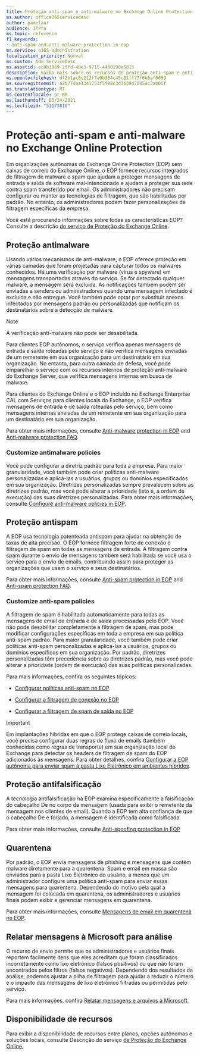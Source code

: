 ```yaml
---
title: Proteção anti-spam e anti-malware no Exchange Online Protection
ms.author: office365servicedesc
author: pamelaar
audience: ITPro
ms.topic: reference
f1_keywords:
- anti-spam-and-anti-malware-protection-in-eop
ms.service: o365-administration
localization_priority: Normal
ms.custom: Adm_ServiceDesc
ms.assetid: ec8b3969-2ffd-40e3-9715-4480190e5815
description: Saiba mais sobre os recursos de proteção anti-spam e anti-malware que estão disponíveis em organizações autônomas do Exchange Online Protection (EOP) sem caixas de correio do Exchange Online.
ms.openlocfilehash: df2b1ac8c212f7a9b384c45c01ff77f6b6af6059
ms.sourcegitcommit: a2b77dae1341753f5f98c3d3b39d70454c3ab05f
ms.translationtype: MT
ms.contentlocale: pt-BR
ms.lasthandoff: 03/24/2021
ms.locfileid: "51173816"
---
```

# <a name="anti-spam-and-anti-malware-protection-in-exchange-online-protection"></a>Proteção anti-spam e anti-malware no Exchange Online Protection

Em organizações autônomas do Exchange Online Protection (EOP) sem caixas de correio do Exchange Online, o EOP fornece recursos integrados de filtragem de malware e spam que ajudam a proteger mensagens de entrada e saída de software mal-intencionado e ajudam a proteger sua rede contra spam transferido por email. Os administradores não precisam configurar ou manter as tecnologias de filtragem, que são habilitadas por padrão. No entanto, os administradores podem fazer personalizações de filtragem específicas da empresa.

Você está procurando informações sobre todas as características EOP? Consulte a descrição [do serviço de Proteção do Exchange Online](exchange-online-protection-service-description.md).

## <a name="anti-malware-protection"></a>Proteção antimalware

Usando vários mecanismos de anti-malware, o EOP oferece proteção em várias camadas que foram projetadas para capturar todos os malwares conhecidos. Há uma verificação por malware (vírus e spyware) em mensagens transportadas através do serviço. Se for detectado qualquer malware, a mensagem será excluída. As notificações também podem ser enviadas a senders ou administradores quando uma mensagem infectado é excluída e não entregue. Você também pode optar por substituir anexos infectados por mensagens padrão ou personalizadas que notificam os destinatários sobre a detecção de malware.

> [!NOTE] 
> A verificação anti-malware não pode ser desabilitada.

Para clientes EOP autônomos, o serviço verifica apenas mensagens de entrada e saída roteadas pelo serviço e não verifica mensagens enviadas de um remetente em sua organização para um destinatário em sua organização. No entanto, para outra camada de defesa, você pode emparelhar o serviço com os recursos internos de proteção anti-malware do Exchange Server, que verifica mensagens internas em busca de malware.

Para clientes do Exchange Online e o EOP incluído no Exchange Enterprise CAL com Serviços para clientes locais do Exchange, o EOP verifica mensagens de entrada e de saída roteadas pelo serviço, bem como mensagens internas enviadas de um remetente em sua organização para um destinatário em sua organização.

Para obter mais informações, consulte [Anti-malware protection in EOP](/microsoft-365/security/office-365-security/anti-malware-protection) and [Anti-malware protection FAQ](/microsoft-365/security/office-365-security/anti-malware-protection-faq-eop).

### <a name="customize-anti-malware-policies"></a>Customize antimalware policies

Você pode configurar a diretriz padrão para toda a empresa. Para maior granularidade, você também pode criar políticas anti-malware personalizadas e aplicá-las a usuários, grupos ou domínios especificados em sua organização. Diretrizes personalizadas sempre prevalecem sobre as diretrizes padrão, mas você pode alterar a prioridade (isto é, a ordem de execução) das suas diretrizes personalizadas. Para obter mais informações, consulte [Configure anti-malware policies in EOP](/microsoft-365/security/office-365-security/configure-anti-malware-policies).

## <a name="anti-spam-protection"></a>Proteção antispam

A EOP usa tecnologia patenteada antispam para ajudar na obtenção de taxas de alta precisão. O EOP fornece filtragem forte de conexão e filtragem de spam em todas as mensagens de entrada. A filtragem contra spam durante o envio de mensagens também será habilitada se você usa o serviço para o envio de emails, contribuindo assim para proteger as organizações que usam o serviço e seus destinatários.

Para obter mais informações, consulte [Anti-spam protection in EOP](/microsoft-365/security/office-365-security/anti-spam-protection) and [Anti-spam protection FAQ](/microsoft-365/security/office-365-security/anti-spam-protection-faq).

### <a name="customize-anti-spam-policies"></a>Customize anti-spam policies

A filtragem de spam é habilitada automaticamente para todas as mensagens de email de entrada e de saída processadas pelo EOP. Você não pode desabilitar completamente a filtragem de spam, mas pode modificar configurações específicas em toda a empresa em sua política anti-spam padrão. Para maior granularidade, você também pode criar políticas anti-spam personalizadas e aplicá-las a usuários, grupos ou domínios específicos em sua organização. Por padrão, diretrizes personalizadas têm precedência sobre as diretrizes padrão, mas você pode alterar a prioridade (ordem de execução) das suas políticas personalizadas.

Para mais informações, confira os seguintes tópicos:

- [Configurar políticas anti-spam no EOP](/microsoft-365/security/office-365-security/configure-your-spam-filter-policies).

- [Configurar a filtragem de conexão no EOP](/microsoft-365/security/office-365-security/configure-the-connection-filter-policy)

- [Configurar a filtragem de spam de saída no EOP](/microsoft-365/security/office-365-security/configure-the-outbound-spam-policy)

> [!IMPORTANT]
> Em implantações híbridas em que o EOP protege caixas de correio locais, você precisa configurar duas regras de fluxo de emails (também conhecidas como regras de transporte) em sua organização local do Exchange para detectar os headers de filtragem de spam do EOP adicionados às mensagens. Para obter detalhes, confira [Configurar a EOP autônoma para enviar spam à pasta Lixo Eletrônico em ambientes híbridos](/microsoft-365/security/office-365-security/ensure-that-spam-is-routed-to-each-user-s-junk-email-folder).

## <a name="anti-spoofing-protection"></a>Proteção antifalsificação

A tecnologia antifalsificação na EOP examina especificamente a falsificação do cabeçalho De no corpo da mensagem (usada para exibir o remetente da mensagem nos clientes de email). Quando a EOP tem alta confiança de que o cabeçalho De é forjado, a mensagem é identificada como falsificada.

Para obter mais informações, consulte [Anti-spoofing protection in EOP](/microsoft-365/security/office-365-security/anti-spoofing-protection)

## <a name="quarantine"></a>Quarentena

Por padrão, o EOP envia mensagens de phishing e mensagens que contêm malware diretamente para a quarentena. Spam e email em massa são enviados para a pasta Lixo Eletrônico do usuário, a menos que um administrador configure uma política anti-spam para enviar essas mensagens para quarentena. Dependendo do motivo pela qual a mensagem foi colocada em quarentena, os administradores e usuários finais podem exibir e gerenciar mensagens em quarentena.

Para obter mais informações, consulte [Mensagens de email em quarentena no EOP](/microsoft-365/security/office-365-security/quarantine-email-messages).

## <a name="report-messages-to-microsoft-for-analysis"></a>Relatar mensagens à Microsoft para análise

O recurso de envio permite que os administradores e usuários finais reportem facilmente itens que eles acreditam que foram classificados incorretamente como lixo eletrônico (falsos positivos) ou que não foram encontrados pelos filtros (falsos negativos). Dependendo dos resultados da análise, podemos ajustar a pilha de filtragem para ajudar a reduzir o número e o impacto das mensagens de lixo eletrônico filtradas ou permitidas pelo serviço.

Para mais informações, confira [Relatar mensagens e arquivos à Microsoft](/microsoft-365/security/office-365-security/report-junk-email-messages-to-microsoft).

## <a name="feature-availability"></a>Disponibilidade de recursos

Para exibir a disponibilidade de recursos entre planos, opções autônomas e soluções locais, consulte Descrição do serviço [de Proteção do Exchange Online.](exchange-online-protection-service-description.md)